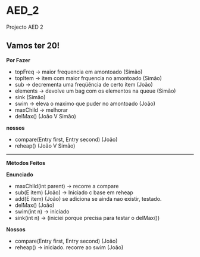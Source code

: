 AED_2
=====

Projecto AED 2

**Vamos ter 20!**
-------------

**Por Fazer**
- topFreq -> maior frequencia em amontoado (Simão)
- topItem -> item com maior frquencia no amontoado (Simão)
- sub -> decrementa uma freqüência de certo item (João)
- elements -> devolve um bag com os elementos na queue (Simão)
- sink (Simão)
- swim -> eleva o maximo que puder no amontoado (João)
- maxChild -> melhorar
- delMax() (João V Simão)


**nossos**
- compare(Entry<E> first, Entry<E> second) (João)
- reheap() (João V Simão)

------------------------------------------------------------------

**Métodos Feitos**

**Enunciado**
- maxChild(int parent) -> recorre a compare
- sub(E item) (João) -> Iniciado c base em reheap
- add(E item) (João) se adiciona se ainda nao existir, testado.
- delMax() (João)
- swim(int n) -> iniciado
- sink(int n) -> (iniciei porque precisa para testar o delMax())

**Nossos**
- compare(Entry<E> first, Entry<E> second) (João)
- reheap() -> iniciado. recorre ao swim (João)